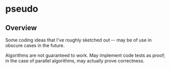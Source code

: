 pseudo
====

Overview
----

Some coding ideas that I've roughly sketched out -- may be of use in obscure cases in the future.

Algorithms are not guaranteed to work. May implement code tests as proof; in the case of parallel algorithms, may actually prove correctness.
